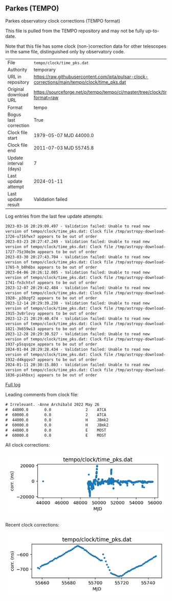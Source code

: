 
## Parkes (TEMPO)

Parkes observatory clock corrections (TEMPO format)

This file is pulled from the TEMPO repository and may not be fully
up-to-date.

Note that this file has some clock (non-)correction data for other
telescopes in the same file, distinguished only by observatory code.

|     |     |
|:--- |:--- |
| File | `tempo/clock/time_pks.dat` |
| Authority | temporary |
| URL in repository | <https://raw.githubusercontent.com/ipta/pulsar-clock-corrections/main/tempo/clock/time_pks.dat> |
| Original download URL | <https://sourceforge.net/p/tempo/tempo/ci/master/tree/clock/time_pks.dat?format=raw> |
| Format | tempo |
| Bogus last correction | True |
| Clock file start | 1979-05-07 MJD 44000.0 |
| Clock file end | 2011-07-03 MJD 55745.8 |
| Update interval (days) | 7 |
| Last update attempt | 2024-01-11 |
| Last update result | Validation failed |

Log entries from the last few update attempts:
```
2023-03-16 20:29:09.497 - Validation failed: Unable to read new version of tempo/clock/time_pks.dat: Clock file /tmp/astropy-download-1726-u716fwx7 appears to be out of order
2023-03-23 20:27:47.249 - Validation failed: Unable to read new version of tempo/clock/time_pks.dat: Clock file /tmp/astropy-download-1727-75z30o3m appears to be out of order
2023-03-30 20:27:43.704 - Validation failed: Unable to read new version of tempo/clock/time_pks.dat: Clock file /tmp/astropy-download-1765-h_b0h6bx appears to be out of order
2023-04-06 20:26:12.085 - Validation failed: Unable to read new version of tempo/clock/time_pks.dat: Clock file /tmp/astropy-download-1741-fn3chtxf appears to be out of order
2023-12-07 20:29:42.484 - Validation failed: Unable to read new version of tempo/clock/time_pks.dat: Clock file /tmp/astropy-download-1928-_p30zgf2 appears to be out of order
2023-12-14 20:29:39.230 - Validation failed: Unable to read new version of tempo/clock/time_pks.dat: Clock file /tmp/astropy-download-1915-3v8rlovy appears to be out of order
2023-12-21 20:29:40.474 - Validation failed: Unable to read new version of tempo/clock/time_pks.dat: Clock file /tmp/astropy-download-1821-3k659wi3 appears to be out of order
2023-12-28 20:29:30.527 - Validation failed: Unable to read new version of tempo/clock/time_pks.dat: Clock file /tmp/astropy-download-1937-p5sqsqze appears to be out of order
2024-01-04 20:29:28.434 - Validation failed: Unable to read new version of tempo/clock/time_pks.dat: Clock file /tmp/astropy-download-1932-d4kgqvo7 appears to be out of order
2024-01-11 20:30:15.803 - Validation failed: Unable to read new version of tempo/clock/time_pks.dat: Clock file /tmp/astropy-download-1836-pi4hbxxj appears to be out of order
```
[Full log](https://raw.githubusercontent.com/ipta/pulsar-clock-corrections/main/log/tempo/clock/time_pks.dat.log)

Leading comments from clock file:

    # Irrelevant. -Anne Archibald 2022 May 26
    #  44000.0       0.0               2    ATCA
    #  60000.0       0.0               2    ATCA
    #  44000.0       0.0               H    JBmk2
    #  60000.0       0.0               H    JBmk2
    #  44000.0       0.0               E    MOST
    #  60000.0       0.0               E    MOST



All clock corrections:

![plot of all clock corrections](time_pks.dat.png "All corrections")

Recent clock corrections:

![plot of recent clock corrections](time_pks.dat.short.png "Recent corrections")

